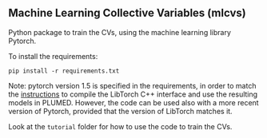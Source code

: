 ## Machine Learning Collective Variables (mlcvs)

Python package to train the CVs, using the machine learning library Pytorch. 

To install the requirements:

```
pip install -r requirements.txt
```

Note: pytorch version 1.5 is specified in the requirements, in order to match the [instructions](https://colab.research.google.com/github/luigibonati/data-driven-CVs/blob/master/code/Tutorial%20-%20DeepLDA%20training.ipynb#scrollTo=F7qSDdBGn8Vv) to compile the LibTorch C++ interface and use the resulting models in PLUMED. However, the code can be used also with a more recent version of Pytorch, provided that the version of LibTorch matches it.

Look at the `tutorial` folder for how to use the code to train the CVs.
